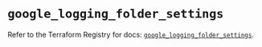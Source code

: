 # `google_logging_folder_settings`

Refer to the Terraform Registry for docs: [`google_logging_folder_settings`](https://registry.terraform.io/providers/hashicorp/google/6.28.0/docs/resources/logging_folder_settings).
